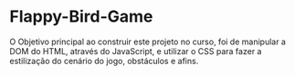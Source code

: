 # Flappy-Bird-Game
O Objetivo principal ao construir este projeto no curso, foi de manipular a DOM do HTML, através do JavaScript, e utilizar o CSS para fazer a estilização do cenário do jogo, obstáculos e afins.
